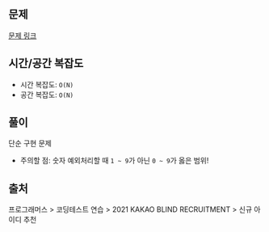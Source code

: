 ## 문제

[문제 링크](https://school.programmers.co.kr/learn/courses/30/lessons/72410#)

## 시간/공간 복잡도

- 시간 복잡도: `O(N)`
- 공간 복잡도: `O(N)`

## 풀이

단순 구현 문제

- 주의할 점: 숫자 예외처리할 때 `1 ~ 9`가 아닌 `0 ~ 9`가 옳은 범위!

## 출처

프로그래머스 > 코딩테스트 연습 > 2021 KAKAO BLIND RECRUITMENT > 신규 아이디 추천
